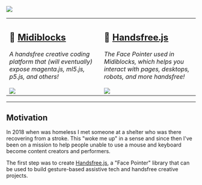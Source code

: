 <img src="https://i.imgur.com/F0uPwXP.jpg"></img>
<table>
  <tr>
    <td valign="top" width="50%">
      <h2>🎹 <a href="https://github.com/midiblocks/midiblocks">Midiblocks</a></h2>
      <i>A handsfree creative coding platform that (will eventually) expose magenta.js, ml5.js, p5.js, and others!</i><br><br>
      <img src="https://i.imgur.com/QtqE0d3.png">
    </td>
    <td valign="top" width="50%">
      <h2>👋 <a href="https://github.com/midiblocks/handsfree">Handsfree.js</a></h2>
      <i>The Face Pointer used in Midiblocks, which helps you interact with pages, desktops, robots, and more handsfree!</i><br><br>
      <img src="https://media3.giphy.com/media/9xttCkOB9GPMvTeStO/giphy.gif">
    </td>
  </tr>
</table>

---

## Motivation

In 2018 when was homeless I met someone at a shelter who was there recovering from a stroke. This "woke me up" in a sense and since then I've been on a mission to help people unable to use a mouse and keyboard become content creators and performers.

The first step was to create [Handsfree.js](https://github.com/midiblocks/handsfree), a "Face Pointer" library that can be used to build gesture-based assistive tech and handsfree creative projects.